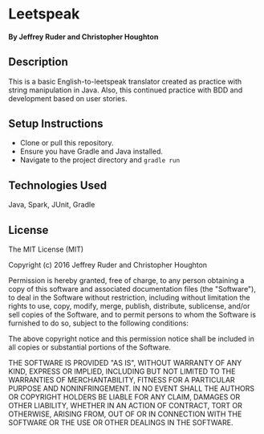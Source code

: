 # Leetspeak

#### By Jeffrey Ruder and Christopher Houghton

## Description

This is a basic English-to-leetspeak translator created as practice with string manipulation in Java. Also, this continued practice with BDD and development based on user stories.

## Setup Instructions

* Clone or pull this repository.
* Ensure you have Gradle and Java installed.
* Navigate to the project directory and `gradle run`

## Technologies Used

Java, Spark, JUnit, Gradle

## License

The MIT License (MIT)

Copyright (c) 2016 Jeffrey Ruder and Christopher Houghton

Permission is hereby granted, free of charge, to any person obtaining a copy
of this software and associated documentation files (the "Software"), to deal
in the Software without restriction, including without limitation the rights
to use, copy, modify, merge, publish, distribute, sublicense, and/or sell
copies of the Software, and to permit persons to whom the Software is
furnished to do so, subject to the following conditions:

The above copyright notice and this permission notice shall be included in all
copies or substantial portions of the Software.

THE SOFTWARE IS PROVIDED "AS IS", WITHOUT WARRANTY OF ANY KIND, EXPRESS OR
IMPLIED, INCLUDING BUT NOT LIMITED TO THE WARRANTIES OF MERCHANTABILITY,
FITNESS FOR A PARTICULAR PURPOSE AND NONINFRINGEMENT. IN NO EVENT SHALL THE
AUTHORS OR COPYRIGHT HOLDERS BE LIABLE FOR ANY CLAIM, DAMAGES OR OTHER
LIABILITY, WHETHER IN AN ACTION OF CONTRACT, TORT OR OTHERWISE, ARISING FROM,
OUT OF OR IN CONNECTION WITH THE SOFTWARE OR THE USE OR OTHER DEALINGS IN THE
SOFTWARE.
